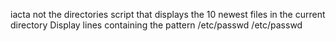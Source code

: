 iacta
not the directories
script that displays the 10 newest files in the current directory
Display lines containing the pattern
/etc/passwd
/etc/passwd
